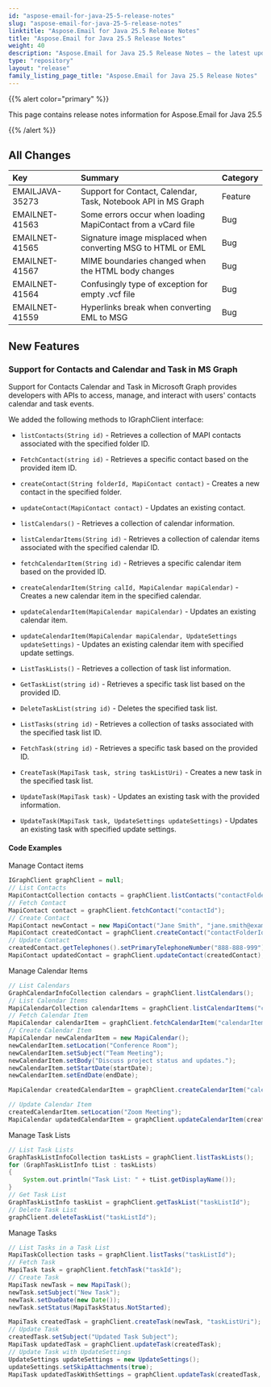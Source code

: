 ```yaml
---
id: "aspose-email-for-java-25-5-release-notes"
slug: "aspose-email-for-java-25-5-release-notes"
linktitle: "Aspose.Email for Java 25.5 Release Notes"
title: "Aspose.Email for Java 25.5 Release Notes"
weight: 40
description: "Aspose.Email for Java 25.5 Release Notes – the latest updates and fixes."
type: "repository"
layout: "release"
family_listing_page_title: "Aspose.Email for Java 25.5 Release Notes"
---
```


{{% alert color="primary" %}}

This page contains release notes information for Aspose.Email for Java 25.5

{{% /alert %}}


## **All Changes**

|**Key**|**Summary**|**Category**|
| :- | :- | :- |
|EMAILJAVA-35273|Support for Contact, Calendar, Task, Notebook API in MS Graph|Feature|
|EMAILNET-41563|Some errors occur when loading MapiContact from a vCard file|Bug|
|EMAILNET-41565|Signature image misplaced when converting MSG to HTML or EML|Bug|
|EMAILNET-41567|MIME boundaries changed when the HTML body changes|Bug|
|EMAILNET-41564|Confusingly type of exception for empty .vcf file|Bug|
|EMAILNET-41559|Hyperlinks break when converting EML to MSG|Bug|


## **New Features**

### **Support for Contacts and Calendar and Task in MS Graph**

Support for Contacts Calendar and Task in Microsoft Graph provides developers with APIs to access, manage, and interact with users' contacts calendar and task events.

We added the following methods to IGraphClient interface:

- `listContacts(String id)` - Retrieves a collection of MAPI contacts associated with the specified folder ID.
- `FetchContact(string id)` - Retrieves a specific contact based on the provided item ID.
- `createContact(String folderId, MapiContact contact)` - Creates a new contact in the specified folder.
- `updateContact(MapiContact contact)` - Updates an existing contact.

- `listCalendars()` - Retrieves a collection of calendar information.
- `listCalendarItems(String id)` - Retrieves a collection of calendar items associated with the specified calendar ID.
- `fetchCalendarItem(String id)` - Retrieves a specific calendar item based on the provided ID.
- `createCalendarItem(String calId, MapiCalendar mapiCalendar)` - Creates a new calendar item in the specified calendar.
- `updateCalendarItem(MapiCalendar mapiCalendar)` - Updates an existing calendar item.
- `updateCalendarItem(MapiCalendar mapiCalendar, UpdateSettings updateSettings)` - Updates an existing calendar item with specified update settings.

- `ListTaskLists()` - Retrieves a collection of task list information.
- `GetTaskList(string id)` - Retrieves a specific task list based on the provided ID.
- `DeleteTaskList(string id)` - Deletes the specified task list.
- `ListTasks(string id)` - Retrieves a collection of tasks associated with the specified task list ID.
- `FetchTask(string id)` - Retrieves a specific task based on the provided ID.
- `CreateTask(MapiTask task, string taskListUri)` - Creates a new task in the specified task list.
- `UpdateTask(MapiTask task)` - Updates an existing task with the provided information.
- `UpdateTask(MapiTask task, UpdateSettings updateSettings)` - Updates an existing task with specified update settings.

#### **Code Examples**

Manage Contact items

```java
IGraphClient graphClient = null;
// List Contacts
MapiContactCollection contacts = graphClient.listContacts("contactFolderId");
// Fetch Contact
MapiContact contact = graphClient.fetchContact("contactId");
// Create Contact
MapiContact newContact = new MapiContact("Jane Smith", "jane.smith@example.com", "XYZ Corporation", "777-888-999");
MapiContact createdContact = graphClient.createContact("contactFolderId", newContact);
// Update Contact
createdContact.getTelephones().setPrimaryTelephoneNumber("888-888-999");
MapiContact updatedContact = graphClient.updateContact(createdContact);
```

Manage Calendar Items

```java
// List Calendars
GraphCalendarInfoCollection calendars = graphClient.listCalendars();
// List Calendar Items
MapiCalendarCollection calendarItems = graphClient.listCalendarItems("calendarId");
// Fetch Calendar Item
MapiCalendar calendarItem = graphClient.fetchCalendarItem("calendarItemId");
// Create Calendar Item
MapiCalendar newCalendarItem = new MapiCalendar();
newCalendarItem.setLocation("Conference Room");
newCalendarItem.setSubject("Team Meeting");
newCalendarItem.setBody("Discuss project status and updates.");
newCalendarItem.setStartDate(startDate);
newCalendarItem.setEndDate(endDate);

MapiCalendar createdCalendarItem = graphClient.createCalendarItem("calendarId", newCalendarItem);

// Update Calendar Item
createdCalendarItem.setLocation("Zoom Meeting");
MapiCalendar updatedCalendarItem = graphClient.updateCalendarItem(createdCalendarItem);
```

Manage Task Lists

```java
// List Task Lists
GraphTaskListInfoCollection taskLists = graphClient.listTaskLists();
for (GraphTaskListInfo tList : taskLists)
{
    System.out.println("Task List: " + tList.getDisplayName());
}
// Get Task List
GraphTaskListInfo taskList = graphClient.getTaskList("taskListId");
// Delete Task List
graphClient.deleteTaskList("taskListId");
```

Manage Tasks

```java
// List Tasks in a Task List
MapiTaskCollection tasks = graphClient.listTasks("taskListId");
// Fetch Task
MapiTask task = graphClient.fetchTask("taskId");
// Create Task
MapiTask newTask = new MapiTask();
newTask.setSubject("New Task");
newTask.setDueDate(new Date());
newTask.setStatus(MapiTaskStatus.NotStarted);

MapiTask createdTask = graphClient.createTask(newTask, "taskListUri");
// Update Task
createdTask.setSubject("Updated Task Subject");
MapiTask updatedTask = graphClient.updateTask(createdTask);
// Update Task with UpdateSettings
UpdateSettings updateSettings = new UpdateSettings();
updateSettings.setSkipAttachments(true);
MapiTask updatedTaskWithSettings = graphClient.updateTask(createdTask, updateSettings);
```
